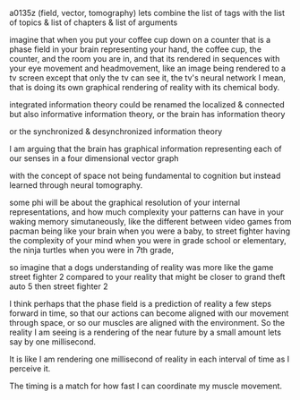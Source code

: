 a0135z
(field, vector, tomography)
lets combine the list of tags with the list of topics & list of chapters & list of arguments

imagine that when you put your coffee cup down on a counter that is a phase field in your brain representing your hand, the coffee cup, the counter, and the room you are in, and that its rendered in sequences with your eye movement and headmovement, like an image being rendered to a tv screen except that only the tv can see it, the tv's neural network I mean, that is doing its own graphical rendering of reality with its chemical body.

integrated information theory could be renamed the localized & connected but also informative information theory, or the brain has information theory

or the synchronized & desynchronized information theory

I am arguing that the brain has graphical information representing each of our senses in a four dimensional vector graph

with the concept of space not being fundamental to cognition but instead learned through neural tomography.

some phi will be about the graphical resolution of your internal representations, and how much complexity your patterns can have in your waking memory simutaneously, like the different between video games from pacman being like your brain when you were a baby, to street fighter having the complexity of your mind when you were in grade school or elementary, the ninja turtles when you were in 7th grade, 

so imagine that a dogs understanding of reality was more like the game street fighter 2 compared to your reality that might be closer to grand theft auto 5 then street fighter 2

I think perhaps that the phase field is a prediction of reality a few steps forward in time, so that our actions can become aligned with our movement through space, or so our muscles are aligned with the environment. So the reality I am seeing is a rendering of the near future by a small amount lets say by one millisecond.

It is like I am rendering one millisecond of reality in each interval of time as I perceive it.

The timing is a match for how fast I can coordinate my muscle movement.
